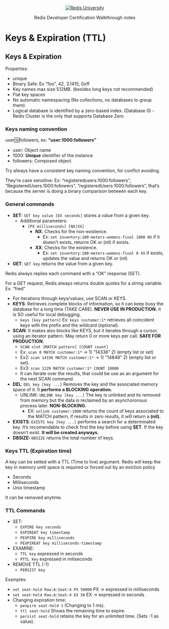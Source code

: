 <p align="center"><a href="https://university.redis.com" target="_blank"><img src="https://prod-amc-bucket.s3.amazonaws.com/customer_files/2_redis-university-reversedRGB.png" alt="Redis University" /></a></p>
<p align="center">Redis Developer Certification Walkthrough notes</p>

# Keys & Expiration (TTL)

## Keys & Expiration

Properties:

- unique
- Binary Safe: Ex “foo”, 42, 3.1415, 0xff
- Key names max size 512MB. (besides long keys not recommended)
- Flat key spaces
- No automatic namespacing (No collections, no databases to group them).
- Logical database is identified by a zero-based index. (Database 0) - Redis Cluster is the only that supports Database Zero

### **Keys naming convention**

user:id:followers, ex: **“user:1000:followers”**

- user: Object name
- 1000: **Unique** identifier of the instance
- followers: Composed object.

Try always have a consistent key naming convention, for conflict avoiding.

They’re case sensitive: Ex: “registeredusers:1000:followers”, “RegisteredUsers:1000:followers”, “registeredUsers:1000:followers”, that’s because the server is doing a binary comparison between each key.

### General commands

- **SET**: `SET key value [EX seconds]` stores a value from a given key.
    - Additional parameters:
        - `[PX milliseconds] [NX|XX]`
            - **NX**: Checks for the non-existence.
                - Ex: `set inventory:100-meters-womens-final 1000 NX` if it doesn’t exists, returns OK or (nil) if exists.
            - **XX**: Checks for the existence.
                - Ex: `set inventory:100-meters-womens-final 0 XX` if exists, updates the value and returns OK or (nil)
- **GET**: `GET key` returns the value from a given key.

Redis always replies each command with a “OK” response (SET).

For a GET request, Redis always returns double quotes for a string variable. Ex. “fred”  

- For iterations through keys/values, use SCAN or KEYS.
- **KEYS**: Retrieves complete blocks of information, so it can keep busy the database for a long time (TAKE CARE). **NEVER USE IN PRODUCTION.** it is SO useful for local debugging.
    - `keys [key pattern]` Ex: `keys customer:1*` retrieves all coincident keys with the prefix and the wildcard (optional).
- **SCAN**: It makes also blocks like KEYS, but it iterates through a cursor, using an iterator pattern. May return 0 or more keys per call. **SAFE FOR PRODUCTION.**
    - `SCAN slot [MATCH pattern] [COUNT count]`
    - Ex: `scan 0 MATCH customer:1*` → 1) “14336” 2) (empty list or set)
    - Ex2: `scan 14336 MATCH customer:1*` → 1) “14848” 2) (empty list or set).
    - Ex3: `scan 1229 MATCH customer:1* COUNT 10000`
    - It can iterate over the results, that could be use as an argument for the next SCAN command.
- **DEL**: `DEL key [key ...]` Removes the key and the associated memory space of it. It **performs a BLOCKING operation.**
    - UNLINK: `UNLINK key [key ...]` The key is unlinked and its removed from memory but the data is reclaimed by an asynchoronous process later. **NON-BLOCKING.**
        - EX: `unlink customer:1000` returns the count of keys associated to the MATCH pattern, if results in zero results, it will return a **(nil).**
- **EXISTS**: `EXISTS key [key ...]` performs a search for a determinated key. It’s recomendable to check first the key before using **SET**. If the key doesn’t exist. **It will be created anyways.**
- **DBSIZE:** `DBSIZE` returns the total number of keys.

### **Keys TTL (Expiration time)**

A key can be setted with a TTL (Time to live) argument. Redis will keep the key in memory until space is required or forced out by an eviction policy

- Seconds
- Milliseconds
- Unix timestamp

It can be removed anytime.

### TTL Commands

- SET:
    - `EXPIRE key seconds`
    - `EXPIREAT key timestamp`
    - `PEXPIRE key milliseconds`
    - `PEXPIREAT key milliseconds-timestamp`
- EXAMINE:
    - `TTL key` expressed in seconds
    - `PTTL key` expressed in miliseconds
- REMOVE TTL (-1)
    - `PERSIST key`

Examples:

- `set seat-hold Row:A:Seat:4 PX 50000` PX → expressed in milliseconds
- `set seat-hold Row:A:Seat:4 EX 50` EX -> expressed in seconds
- Changing expiration time:
    - `pexpire seat-hold 1` (Changing to 1 ms).
    - `ttl seat-hold` Shows the remaining time to expire.
    - `persist seat-hold` retains the key for an unlimited time. (Sets -1 as value).
